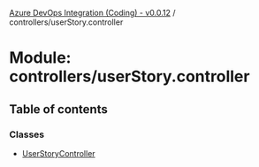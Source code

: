 [Azure DevOps Integration (Coding) - v0.0.12](../README.md) / controllers/userStory.controller

# Module: controllers/userStory.controller

## Table of contents

### Classes

- [UserStoryController](../classes/controllers_userStory_controller.UserStoryController.md)
